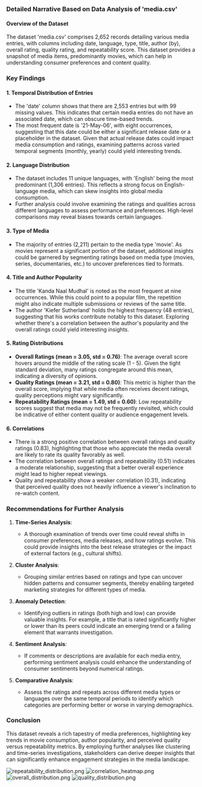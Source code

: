 ### Detailed Narrative Based on Data Analysis of 'media.csv'

#### Overview of the Dataset
The dataset 'media.csv' comprises 2,652 records detailing various media entries, with columns including date, language, type, title, author (by), overall rating, quality rating, and repeatability score. This dataset provides a snapshot of media items, predominantly movies, which can help in understanding consumer preferences and content quality.

### Key Findings

#### 1. **Temporal Distribution of Entries**
- The 'date' column shows that there are 2,553 entries but with 99 missing values. This indicates that certain media entries do not have an associated date, which can obscure time-based trends.
- The most frequent date is '21-May-06', with eight occurrences, suggesting that this date could be either a significant release date or a placeholder in the dataset. Given that actual release dates could impact media consumption and ratings, examining patterns across varied temporal segments (monthly, yearly) could yield interesting trends.

#### 2. **Language Distribution**
- The dataset includes 11 unique languages, with 'English' being the most predominant (1,306 entries). This reflects a strong focus on English-language media, which can skew insights into global media consumption.
- Further analysis could involve examining the ratings and qualities across different languages to assess performance and preferences. High-level comparisons may reveal biases towards certain languages.

#### 3. **Type of Media**
- The majority of entries (2,211) pertain to the media type 'movie'. As movies represent a significant portion of the dataset, additional insights could be garnered by segmenting ratings based on media type (movies, series, documentaries, etc.) to uncover preferences tied to formats.

#### 4. **Title and Author Popularity**
- The title 'Kanda Naal Mudhal' is noted as the most frequent at nine occurrences. While this could point to a popular film, the repetition might also indicate multiple submissions or reviews of the same title.
- The author 'Kiefer Sutherland' holds the highest frequency (48 entries), suggesting that his works contribute notably to this dataset. Exploring whether there's a correlation between the author's popularity and the overall ratings could yield interesting insights.

#### 5. **Rating Distributions**
- **Overall Ratings (mean = 3.05, std = 0.76)**: The average overall score hovers around the middle of the rating scale (1 - 5). Given the tight standard deviation, many ratings congregate around this mean, indicating a diversity of opinions.
- **Quality Ratings (mean = 3.21, std = 0.80)**: This metric is higher than the overall score, implying that while media often receives decent ratings, quality perceptions might vary significantly.
- **Repeatability Ratings (mean = 1.49, std = 0.60)**: Low repeatability scores suggest that media may not be frequently revisited, which could be indicative of either content quality or audience engagement levels.

#### 6. **Correlations**
- There is a strong positive correlation between overall ratings and quality ratings (0.83), highlighting that those who appreciate the media overall are likely to rate its quality favorably as well.
- The correlation between overall ratings and repeatability (0.51) indicates a moderate relationship, suggesting that a better overall experience might lead to higher repeat viewings.
- Quality and repeatability show a weaker correlation (0.31), indicating that perceived quality does not heavily influence a viewer's inclination to re-watch content.

### Recommendations for Further Analysis

1. **Time-Series Analysis**: 
   - A thorough examination of trends over time could reveal shifts in consumer preferences, media releases, and how ratings evolve. This could provide insights into the best release strategies or the impact of external factors (e.g., cultural shifts).

2. **Cluster Analysis**: 
   - Grouping similar entries based on ratings and type can uncover hidden patterns and consumer segments, thereby enabling targeted marketing strategies for different types of media.

3. **Anomaly Detection**: 
   - Identifying outliers in ratings (both high and low) can provide valuable insights. For example, a title that is rated significantly higher or lower than its peers could indicate an emerging trend or a failing element that warrants investigation.

4. **Sentiment Analysis**: 
   - If comments or descriptions are available for each media entry, performing sentiment analysis could enhance the understanding of consumer sentiments beyond numerical ratings.

5. **Comparative Analysis**: 
   - Assess the ratings and repeats across different media types or languages over the same temporal periods to identify which categories are performing better or worse in varying demographics.

### Conclusion
This dataset reveals a rich tapestry of media preferences, highlighting key trends in movie consumption, author popularity, and perceived quality versus repeatability metrics. By employing further analyses like clustering and time-series investigations, stakeholders can derive deeper insights that can significantly enhance engagement strategies in the media landscape.

![repeatability_distribution.png](repeatability_distribution.png)
![correlation_heatmap.png](correlation_heatmap.png)
![overall_distribution.png](overall_distribution.png)
![quality_distribution.png](quality_distribution.png)